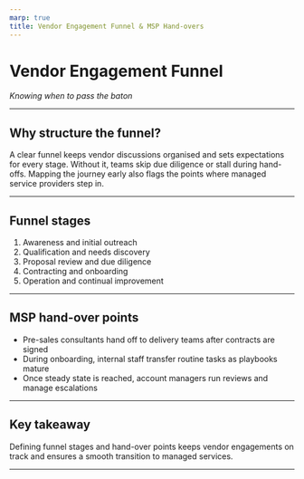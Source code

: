 ```yaml
---
marp: true
title: Vendor Engagement Funnel & MSP Hand-overs
---
```


# Vendor Engagement Funnel
*Knowing when to pass the baton*

---

## Why structure the funnel?
A clear funnel keeps vendor discussions organised and sets expectations for every stage. Without it, teams skip due diligence or stall during hand-offs. Mapping the journey early also flags the points where managed service providers step in.

---

## Funnel stages
1. Awareness and initial outreach
2. Qualification and needs discovery
3. Proposal review and due diligence
4. Contracting and onboarding
5. Operation and continual improvement

---

## MSP hand-over points
- Pre-sales consultants hand off to delivery teams after contracts are signed
- During onboarding, internal staff transfer routine tasks as playbooks mature
- Once steady state is reached, account managers run reviews and manage escalations

---

## Key takeaway
Defining funnel stages and hand-over points keeps vendor engagements on track and ensures a smooth transition to managed services.

---
